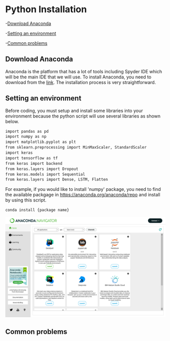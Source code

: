 # Python Installation
-[Download Anaconda](#Download-Anaconda)

-[Setting an environment](#Setting-an-environment)

-[Common problems](#common-problems)


## Download Anaconda
Anaconda is the platform that has a lot of tools including Spyder IDE which will be the main IDE that we will use.
To install Anaconda, you need to download from the [link](https://www.anaconda.com/download). The installation process is very straightforward.

## Setting an environment
Before coding, you must setup and install some libraries into your environment because the python script will use several libraries as shown below.

```markdown
import pandas as pd
import numpy as np
import matplotlib.pyplot as plt
from sklearn.preprocessing import MinMaxScaler, StandardScaler
import keras
import tensorflow as tf
from keras import backend
from keras.layers import Dropout
from keras.models import Sequential 
from keras.layers import Dense, LSTM, Flatten
```
For example, if you would like to install 'numpy' package, you need to find the available packgage in https://anaconda.org/anaconda/repo and install by using this script.

```markdown
conda install {package name}
```

![alt text for screen readers](interface.png "interface")
## Common problems
